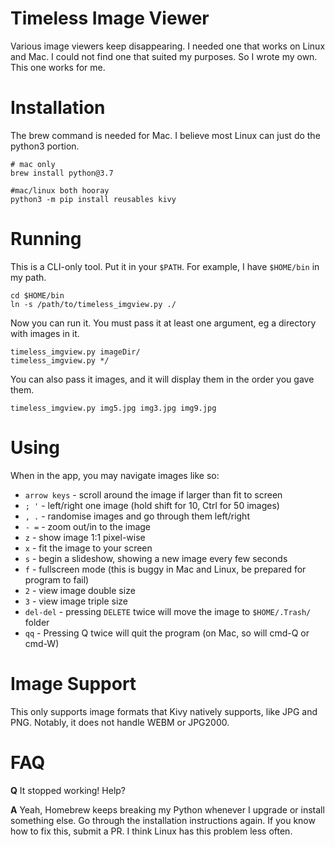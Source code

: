 # Timeless Image Viewer
Various image viewers keep disappearing. I needed one that works on Linux and Mac. I could not
find one that suited my purposes. So I wrote my own. This one works for me.

# Installation
The brew command is needed for Mac. I believe most Linux can just do the python3 portion.
```
# mac only
brew install python@3.7

#mac/linux both hooray
python3 -m pip install reusables kivy
```

# Running
This is a CLI-only tool. Put it in your `$PATH`. For example, I have `$HOME/bin` in my path.

```
cd $HOME/bin
ln -s /path/to/timeless_imgview.py ./
```

Now you can run it. You must pass it at least one argument, eg a directory with images in it.

```
timeless_imgview.py imageDir/
timeless_imgview.py */
```

You can also pass it images, and it will display them in the order you gave them.

```
timeless_imgview.py img5.jpg img3.jpg img9.jpg
```

# Using
When in the app, you may navigate images like so:

 * `arrow keys` - scroll around the image if larger than fit to screen
 * `; '` - left/right one image (hold shift for 10, Ctrl for 50 images)
 * `, .` - randomise images and go through them left/right
 * `- =` - zoom out/in to the image
 * `z` - show image 1:1 pixel-wise
 * `x` - fit the image to your screen
 * `s` - begin a slideshow, showing a new image every few seconds
 * `f` - fullscreen mode (this is buggy in Mac and Linux, be prepared for program to fail)
 * `2` - view image double size
 * `3` - view image triple size
 * `del-del` - pressing `DELETE` twice will move the image to `$HOME/.Trash/` folder
 * `qq` - Pressing Q twice will quit the program (on Mac, so will cmd-Q or cmd-W)

# Image Support
This only supports image formats that Kivy natively supports, like JPG and PNG. Notably, it does
not handle WEBM or JPG2000.

# FAQ
**Q** It stopped working! Help?

**A** Yeah, Homebrew keeps breaking my Python whenever I upgrade or install something else. Go
through the installation instructions again. If you know how to fix this, submit a PR. I think
Linux has this problem less often.

